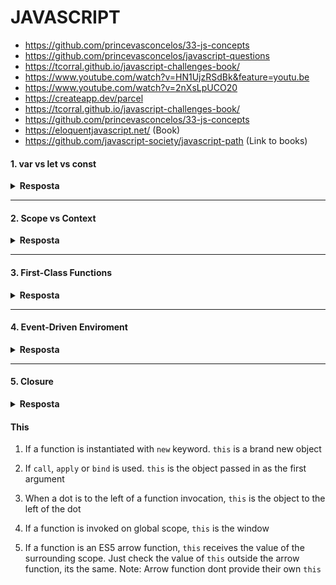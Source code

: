 # JAVASCRIPT

- https://github.com/princevasconcelos/33-js-concepts
- https://github.com/princevasconcelos/javascript-questions
- https://tcorral.github.io/javascript-challenges-book/
- https://www.youtube.com/watch?v=HN1UjzRSdBk&feature=youtu.be
- https://www.youtube.com/watch?v=2nXsLpUCO20
- https://createapp.dev/parcel
- https://tcorral.github.io/javascript-challenges-book/
- https://github.com/princevasconcelos/33-js-concepts
- https://eloquentjavascript.net/ (Book)
- https://github.com/javascript-society/javascript-path (Link to books)

#### 1. var vs let vs const

<details><summary><b>Resposta</b></summary>
  
<p>
var scope scapes outside for, while, if
</p>
</details>

---

#### 2. Scope vs Context

<details><summary><b>Resposta</b></summary>
  
<p>
scope === variable access
contexT === This
  
 Everytime when call a function, when are creating a new scope
</p>
</details>

---

#### 3. First-Class Functions

<details><summary><b>Resposta</b></summary>
  
<p>
example: callbacks can be passed as a function argument
</p>
</details>

---

#### 4. Event-Driven Enviroment

<details><summary><b>Resposta</b></summary>
  
<p>
It runs part of the code and keep in-memory another part to fire it when an event occur
```
document.addEventListener('DOMContentLoaded', callback)
```
</p>
</details>

---

#### 5. Closure

<details><summary><b>Resposta</b></summary>
  
<p>
retains state and scope after executes
</p>
</details>


#### This

1) If a function is instantiated with `new` keyword. `this` is a brand new object

2) If `call`, `apply` or `bind` is used. `this` is the object passed in as the first argument

3) When a dot is to the left of a function invocation, `this` is the object to the left of the dot

4) If a function is invoked on global scope, `this` is the window

5) If a function is an ES5 arrow function, `this` receives the value of the surrounding scope. Just check the value of `this` outside the arrow function, its the same.
Note: Arrow function dont provide their own `this`
